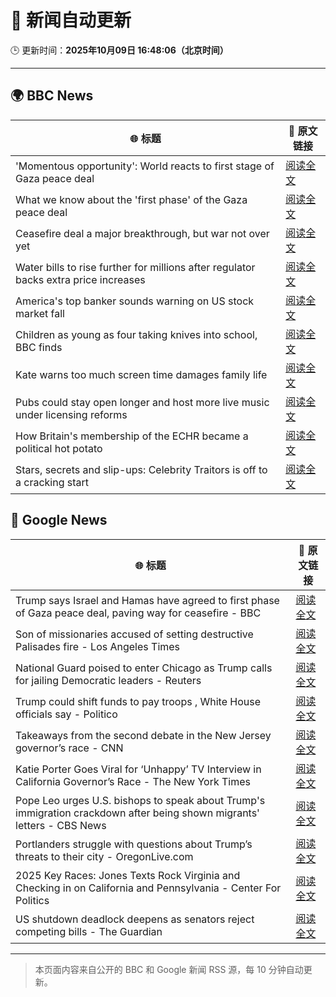 # 🧠 新闻自动更新

🕒 更新时间：**2025年10月09日 16:48:06（北京时间）**

---

## 🌍 BBC News

| 🌐 标题 | 🔗 原文链接 |
|--------|-------------|
| 'Momentous opportunity': World reacts to first stage of Gaza peace deal | [阅读全文](https://www.bbc.com/news/articles/c8rvzzjnxe1o?at_medium=RSS&at_campaign=rss) |
| What we know about the 'first phase' of the Gaza peace deal | [阅读全文](https://www.bbc.com/news/articles/cvgqx7ygq41o?at_medium=RSS&at_campaign=rss) |
| Ceasefire deal a major breakthrough, but war not over yet | [阅读全文](https://www.bbc.com/news/articles/c99gzzd9yvzo?at_medium=RSS&at_campaign=rss) |
| Water bills to rise further for millions after regulator backs extra price increases | [阅读全文](https://www.bbc.com/news/articles/cvg4jkexgl1o?at_medium=RSS&at_campaign=rss) |
| America's top banker sounds warning on US stock market fall | [阅读全文](https://www.bbc.com/news/articles/cg5ej03p604o?at_medium=RSS&at_campaign=rss) |
| Children as young as four taking knives into school, BBC finds | [阅读全文](https://www.bbc.com/news/articles/c77d06vde4po?at_medium=RSS&at_campaign=rss) |
| Kate warns too much screen time damages family life | [阅读全文](https://www.bbc.com/news/articles/ckgek62l6pzo?at_medium=RSS&at_campaign=rss) |
| Pubs could stay open longer and host more live music under licensing reforms | [阅读全文](https://www.bbc.com/news/articles/c1l830m55dno?at_medium=RSS&at_campaign=rss) |
| How Britain's membership of the ECHR became a political hot potato | [阅读全文](https://www.bbc.com/news/articles/cm283eqje03o?at_medium=RSS&at_campaign=rss) |
| Stars, secrets and slip-ups: Celebrity Traitors is off to a cracking start | [阅读全文](https://www.bbc.com/news/articles/c2038w7lgx1o?at_medium=RSS&at_campaign=rss) |

## 📰 Google News

| 🌐 标题 | 🔗 原文链接 |
|--------|-------------|
| Trump says Israel and Hamas have agreed to first phase of Gaza peace deal, paving way for ceasefire - BBC | [阅读全文](https://news.google.com/rss/articles/CBMiVEFVX3lxTE5RUENINEF0TGxRbGtNeTFUclZfTm0xUTc1UlFlUmRFTGlraENZd2s2Y3U0enRDUG0yNjJOdHBWRFdwR01ndEhWc2pxM0lYSG8wVS10dA?oc=5) |
| Son of missionaries accused of setting destructive Palisades fire - Los Angeles Times | [阅读全文](https://news.google.com/rss/articles/CBMioAFBVV95cUxOY2hiSWFDM1QxVTdUZzdSdzJrOVhlU3NlQnlMLVNvcC1XWVlQc1hzVHQyUVVlR2VhS1hIRXU4ckFMakdFVXd4ZnpXWXM1NzYzR1VzaUdoaDVqYVllNGNtVExZbTNfX2hPRjdWcHZWRmxUZFplNEZqSUREVzN6dDdOZXZ1cDZKQlB2bXRLMmZLblptS0Y0NmlVZHgtbl93Qi16?oc=5) |
| National Guard poised to enter Chicago as Trump calls for jailing Democratic leaders - Reuters | [阅读全文](https://news.google.com/rss/articles/CBMixgFBVV95cUxNSXJMWnJBdzM4YU9Yd0EtdUN6RG1xeDQyMlBQczNnXzVfTUtCaV85aWVXSkVDZUVsZmNlTU0ybjFTNnZHWWs4QnhKNnJSWVQzWTdMblJ4UURSZDdPV29NVmdHU3RkblNzUzdndUVvSFI5eW9KN04zaFhlVTRTYVRjdkFIVmp6VmpnQmJwSE42OXVoV2pmV0VBcU56YUcwODB1WjdCaEp6VEdVR1VvcWoyald4bVV2TGJuRFU0QkIzbGJLQUlSRGc?oc=5) |
| Trump could shift funds to pay troops , White House officials say - Politico | [阅读全文](https://news.google.com/rss/articles/CBMiygFBVV95cUxQUGkwOWp6OFVmRXJRQTMzWV9sZ0Zvd2NDYzJMRnllanlDRUhQMThxcmozSG4zVkx0ZGgzdWJoenR1bmdjakNBSXhtcng3OEFoM1lDWnZadUVKbUVuam1XbXJQdm1EU0daUGxjSlFuaEJGZWNYVVhEcjQ2WlE2YkpNaFV3MkdGdkR0MHlvVFM1cDdsS0Y0MGo3M2tER0Z6T01iM1B4eG9wNTQzeDNTY3F6bWI5NTU5ekoyY1lzMDA5RG1UNmxTX2tLNDJn?oc=5) |
| Takeaways from the second debate in the New Jersey governor’s race - CNN | [阅读全文](https://news.google.com/rss/articles/CBMiggFBVV95cUxNZmNOM0VreVEwZ2V0QjdSTU16MEd3WlZsaWlBMTFHa1NQelZvNDJYOGo1UVIzb2JCQkpwUDhiN0NDRVVxRVpQMUV2MlY5U2FXM25zVEFXZW1ObDA4bFNrMExFMWpFWFFCS3h2YXk3YnRTUVMxODQzQ3ZldkVLT0c2bW9B?oc=5) |
| Katie Porter Goes Viral for ‘Unhappy’ TV Interview in California Governor’s Race - The New York Times | [阅读全文](https://news.google.com/rss/articles/CBMivAFBVV95cUxPN2hNWXA1a29jaURzMUZPSmtNRkNmejVIakVfcGVOQmliLWQxQlRqTVo3Wi14Wks2clNCdi1fUHBhYUVsVnVvbTF2VWNYbk9tUVdGeEZ1aEpRUjctYi00YmJjeFQ5V0N4RXBKNWlSZGFMTnlxemJhZlFJQ3J5akhkM3lsd3dJdXd2YW11U0xwRVpDQllObVNRN0ZTNW5OVjNSNmsxZjlEWUtJTVllMkpTRHpJNm9fWDl2WlIwSg?oc=5) |
| Pope Leo urges U.S. bishops to speak about Trump's immigration crackdown after being shown migrants' letters - CBS News | [阅读全文](https://news.google.com/rss/articles/CBMiigFBVV95cUxOb1FVM2NpY1ZXZ3J0Y29BYllqbl9ORkRHQ3JwbzVrNDUtX3JBaTB2eUF4dmZKeDNheHVFaUhORmZZaUcwUUFUcmRxWi1ELURJLUxnRmJfaHJTSEl0RkFXYWRrVnZkQlpuNi1OdC13US13Zk5RVE9VNTlSZzhROFJBNUpXUTk3U2NhaEHSAY8BQVVfeXFMTlNPOTFjODZKNi1oOXZqcTZWb2F4YXh0Rk1aRE5IbGZ2U0tkZDloTFByYUpYR1FnX0dlVVBWYmRhdDc2bWpvLTJzNU5jWjdRblA3cWZFUnFFSFhLcEZTdkk4bzM4Tzl6WjVKN1dvUHM3VUdaMU5jTVlWbVRHVEhGeDg0RXBDdDFaUmdzOGQzT2M?oc=5) |
| Portlanders struggle with questions about Trump’s threats to their city - OregonLive.com | [阅读全文](https://news.google.com/rss/articles/CBMiuwFBVV95cUxNUmgwRXNKT0dQMDJxbThxbU9PN0Z2eUs4NFJGajA3VzRTZ1poR1llZDFGZnpreEQtQ0l4dHVBZVRHTkNEc1FQOURqeGhLX2tYVUh6RVBTeVpXdGtnd0phcF9SalowZjlOSEFuRmpBbWFTMEw1aVh1M1BZOFZyZzBUNXkxNDlOY0MzTE9XOUlrMFJLMXlKWGhhVWN2OXdlemRZako4el9qR3FEbVdMSDk2YnVYSTNock9lTFo0?oc=5) |
| 2025 Key Races: Jones Texts Rock Virginia and Checking in on California and Pennsylvania - Center For Politics | [阅读全文](https://news.google.com/rss/articles/CBMi2gFBVV95cUxOalMtWkNJV21lc3JiM2J1WEVGOHphR0ZsTzFtZjhPWXhVMTFnVVRRcVNhWmk2N1RsQ2JUT3lpbGYyMkV1OVpGUkdPRF9DTnFWdkY4dXdYaWZISnNsSTVsa1FGWVc5ZTl6U21CVUM2TkdjLU9hc0s4a0xYTVdNYzI4Q2I0YVBCM3NhSGVRYnBvYlA4R2ZTS2pYTXdKT3g2VFRYMS1LcVk0NXpYM3dTUGd3WXJTcFU4QlktUmpTTHVhTWJsRS1JNndrc1FvcGRxOWFuX2Jsb1NEeDVTdw?oc=5) |
| US shutdown deadlock deepens as senators reject competing bills - The Guardian | [阅读全文](https://news.google.com/rss/articles/CBMihgFBVV95cUxQbVFzVmhQUEJzUTdNZGFKX2gtaXVZb29oU09FMmFnRmxCdXJHRXhSa05qSVk5aU9fTm43THNtYjJ0UFAtZ1BjOURFX1JUcU1PaDBaQzR5czJFa3B6dkQ0eDNRQU94ZVVLamljSEVsTEJOd21qS0JkaDVtbzkzMzh5VzIwbzRuQQ?oc=5) |

---
> 本页面内容来自公开的 BBC 和 Google 新闻 RSS 源，每 10 分钟自动更新。